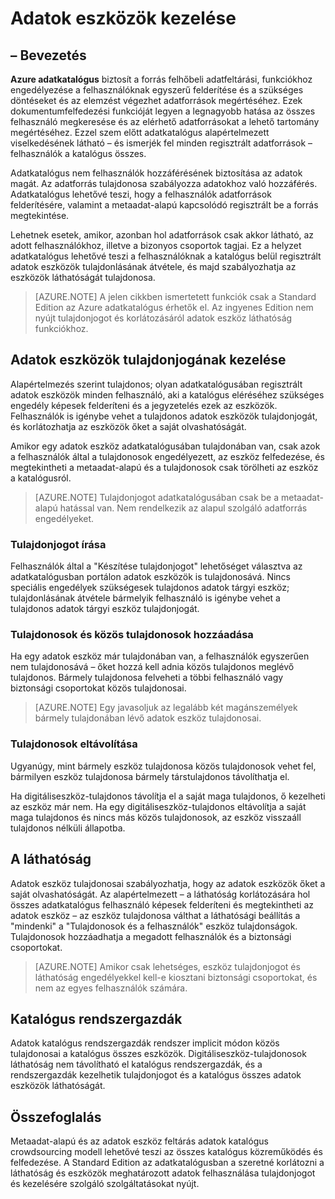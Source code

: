 <properties
   pageTitle="Adatok eszközök kezelése |} Microsoft Azure"
   description="Hogyan szabályozható a láthatóság és adatok eszközök tulajdonjogának kiemelés cikkben található útmutató Azure adatkatalógus regisztrálni."
   services="data-catalog"
   documentationCenter=""
   authors="steelanddata"
   manager="NA"
   editor=""
   tags=""/>
<tags
   ms.service="data-catalog"
   ms.devlang="NA"
   ms.topic="article"
   ms.tgt_pltfrm="NA"
   ms.workload="data-catalog"
   ms.date="10/04/2016"
   ms.author="maroche"/>


# <a name="how-to-manage-data-assets"></a>Adatok eszközök kezelése

## <a name="introduction"></a>– Bevezetés

**Azure adatkatalógus** biztosít a forrás felhőbeli adatfeltárási, funkciókhoz engedélyezése a felhasználóknak egyszerű felderítése és a szükséges döntéseket és az elemzést végezhet adatforrások megértéséhez. Ezek dokumentumfelfedezési funkcióját legyen a legnagyobb hatása az összes felhasználó megkeresése és az elérhető adatforrásokat a lehető tartomány megértéséhez. Ezzel szem előtt adatkatalógus alapértelmezett viselkedésének látható – és ismerjék fel minden regisztrált adatforrások – felhasználók a katalógus összes.

Adatkatalógus nem felhasználók hozzáférésének biztosítása az adatok magát. Az adatforrás tulajdonosa szabályozza adatokhoz való hozzáférés. Adatkatalógus lehetővé teszi, hogy a felhasználók adatforrások felderítésére, valamint a metaadat-alapú kapcsolódó regisztrált be a forrás megtekintése.

Lehetnek esetek, amikor, azonban hol adatforrások csak akkor látható, az adott felhasználókhoz, illetve a bizonyos csoportok tagjai. Ez a helyzet adatkatalógus lehetővé teszi a felhasználóknak a katalógus belül regisztrált adatok eszközök tulajdonlásának átvétele, és majd szabályozhatja az eszközök láthatóságát tulajdonosa.

> [AZURE.NOTE] A jelen cikkben ismertetett funkciók csak a Standard Edition az Azure adatkatalógus érhetők el. Az ingyenes Edition nem nyújt tulajdonjogot és korlátozásáról adatok eszköz láthatóság funkciókhoz.

## <a name="managing-ownership-of-data-assets"></a>Adatok eszközök tulajdonjogának kezelése
Alapértelmezés szerint tulajdonos; olyan adatkatalógusában regisztrált adatok eszközök minden felhasználó, aki a katalógus eléréséhez szükséges engedély képesek felderíteni és a jegyzetelés ezek az eszközök. Felhasználók is igénybe vehet a tulajdonos adatok eszközök tulajdonjogát, és korlátozhatja az eszközök őket a saját olvashatóságát.

Amikor egy adatok eszköz adatkatalógusában tulajdonában van, csak azok a felhasználók által a tulajdonosok engedélyezett, az eszköz felfedezése, és megtekintheti a metaadat-alapú és a tulajdonosok csak törölheti az eszköz a katalógusról.

> [AZURE.NOTE] Tulajdonjogot adatkatalógusában csak be a metaadat-alapú hatással van. Nem rendelkezik az alapul szolgáló adatforrás engedélyeket.

### <a name="taking-ownership"></a>Tulajdonjogot írása
Felhasználók által a "Készítése tulajdonjogot" lehetőséget választva az adatkatalógusban portálon adatok eszközök is tulajdonosává. Nincs speciális engedélyek szükségesek tulajdonos adatok tárgyi eszköz; tulajdonlásának átvétele bármelyik felhasználó is igénybe vehet a tulajdonos adatok tárgyi eszköz tulajdonjogát.

### <a name="adding-owners-and-co-owners"></a>Tulajdonosok és közös tulajdonosok hozzáadása
Ha egy adatok eszköz már tulajdonában van, a felhasználók egyszerűen nem tulajdonosává – őket hozzá kell adnia közös tulajdonos meglévő tulajdonos. Bármely tulajdonosa felveheti a többi felhasználó vagy biztonsági csoportokat közös tulajdonosai.

> [AZURE.NOTE] Egy javasoljuk az legalább két magánszemélyek bármely tulajdonában lévő adatok eszköz tulajdonosai.

### <a name="removing-owners"></a>Tulajdonosok eltávolítása
Ugyanúgy, mint bármely eszköz tulajdonosa közös tulajdonosok vehet fel, bármilyen eszköz tulajdonosa bármely társtulajdonos távolíthatja el.

Ha digitáliseszköz-tulajdonos távolítja el a saját maga tulajdonos, ő kezelheti az eszköz már nem. Ha egy digitáliseszköz-tulajdonos eltávolítja a saját maga tulajdonos és nincs más közös tulajdonosok, az eszköz visszaáll tulajdonos nélküli állapotba.

## <a name="visibility"></a>A láthatóság
Adatok eszköz tulajdonosai szabályozhatja, hogy az adatok eszközök őket a saját olvashatóságát. Az alapértelmezett – a láthatóság korlátozására hol összes adatkatalógus felhasználó képesek felderíteni és megtekintheti az adatok eszköz – az eszköz tulajdonosa válthat a láthatósági beállítás a "mindenki" a "Tulajdonosok és a felhasználók" eszköz tulajdonságok. Tulajdonosok hozzáadhatja a megadott felhasználók és a biztonsági csoportokat.

> [AZURE.NOTE] Amikor csak lehetséges, eszköz tulajdonjogot és láthatóság engedélyekkel kell-e kiosztani biztonsági csoportokat, és nem az egyes felhasználók számára.

## <a name="catalog-administrators"></a>Katalógus rendszergazdák
Adatok katalógus rendszergazdák rendszer implicit módon közös tulajdonosai a katalógus összes eszközök. Digitáliseszköz-tulajdonosok láthatóság nem távolítható el katalógus rendszergazdák, és a rendszergazdák kezelhetik tulajdonjogot és a katalógus összes adatok eszközök láthatóságát.

## <a name="summary"></a>Összefoglalás
Metaadat-alapú és az adatok eszköz feltárás adatok katalógus crowdsourcing modell lehetővé teszi az összes katalógus közreműködés és felfedezése. A Standard Edition az adatkatalógusban a szeretné korlátozni a láthatóság és eszközök meghatározott adatok felhasználása tulajdonjogot és kezelésére szolgáló szolgáltatásokat nyújt.
